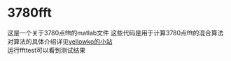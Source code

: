 # 3780fft
这是一个关于3780点fft的matlab文件
这些代码是用于计算3780点fft的混合算法    
对算法的具体介绍详见[yellowko的小站](http://www.google.com/)    
运行ffttest可以看到测试结果

